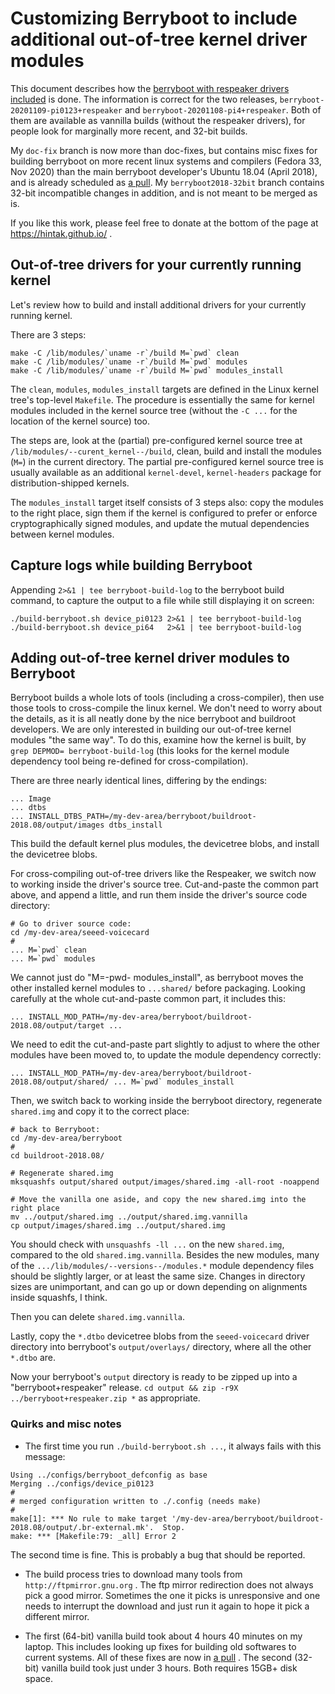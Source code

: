 # Customizing Berryboot to include additional out-of-tree kernel driver modules

This document describes how the [berryboot with respeaker drivers included](https://github.com/HinTak/berryboot/releases) is done.
The information is correct for the two releases, `berryboot-20201109-pi0123+respeaker` and `berryboot-20201108-pi4+respeaker`. Both
of them are available as vannilla builds (without the respeaker drivers), for people look for marginally more recent, and 32-bit builds.

My `doc-fix` branch is now more than doc-fixes, but contains misc fixes for building berryboot on more recent linux systems and compilers
(Fedora 33, Nov 2020) than the main berryboot developer's Ubuntu 18.04 (April 2018), and is already scheduled as
[a pull](https://github.com/maxnet/berryboot/pull/674). My `berryboot2018-32bit` branch contains 32-bit incompatible changes in addition,
and is not meant to be merged as is.

If you like this work, please feel free to donate at the bottom of the page at https://hintak.github.io/ .

## Out-of-tree drivers for your currently running kernel

Let's review how to build and install additional drivers for your currently running kernel.

There are 3 steps:

```
make -C /lib/modules/`uname -r`/build M=`pwd` clean
make -C /lib/modules/`uname -r`/build M=`pwd` modules
make -C /lib/modules/`uname -r`/build M=`pwd` modules_install
```

The `clean`, `modules`, `modules_install` targets are defined in the Linux kernel tree's top-level `Makefile`.
The procedure is essentially the same for kernel modules included in the kernel source tree (without the `-C ...` for the location of the kernel source) too.

The steps are, look at the (partial)
pre-configured kernel source tree at `/lib/modules/--curent_kernel--/build`, clean, build and install the modules (`M=`) in the current directory.
The partial pre-configured kernel source tree is usually available as an additional `kernel-devel`, `kernel-headers` package for distribution-shipped
kernels.

The `modules_install` target itself consists of 3 steps also: copy the modules to the right place, sign them if the kernel is configured to prefer or
enforce cryptographically signed modules, and update the mutual dependencies between kernel modules.

## Capture logs while building Berryboot

Appending `2>&1 | tee berryboot-build-log` to the berryboot build command, to capture the output to a file while still displaying
it on screen:

```
./build-berryboot.sh device_pi0123 2>&1 | tee berryboot-build-log
./build-berryboot.sh device_pi64   2>&1 | tee berryboot-build-log
```

## Adding out-of-tree kernel driver modules to Berryboot

Berryboot builds a whole lots of tools (including a cross-compiler), then use those tools to cross-compile the linux kernel. We don't need
to worry about the details, as it is all neatly done by the nice berryboot and buildroot developers. We are only interested in building our out-of-tree kernel modules "the same way". To do this,
examine how the kernel is built, by `grep DEPMOD= berryboot-build-log` (this looks for the kernel module dependency tool
being re-defined for cross-compilation).

There are three nearly identical lines, differing by the endings:

```
... Image
... dtbs
... INSTALL_DTBS_PATH=/my-dev-area/berryboot/buildroot-2018.08/output/images dtbs_install
```

This build the default kernel plus modules, the devicetree blobs, and install the devicetree blobs.

For cross-compiling out-of-tree drivers like the Respeaker, we switch now to working inside the driver's source tree. Cut-and-paste the common part
above, and append a little, and run them inside the driver's source code directory:

```
# Go to driver source code:
cd /my-dev-area/seeed-voicecard
#
... M=`pwd` clean
... M=`pwd` modules
```

We cannot just do "M=-pwd- modules_install", as berryboot moves the other installed kernel modules to `...shared/` before packaging. Looking carefully at the whole cut-and-paste common part, it includes this:

```
... INSTALL_MOD_PATH=/my-dev-area/berryboot/buildroot-2018.08/output/target ...
```

We need to edit the cut-and-paste part slightly to adjust to where the other modules have been moved to, to update the module dependency correctly:

```
... INSTALL_MOD_PATH=/my-dev-area/berryboot/buildroot-2018.08/output/shared/ ... M=`pwd` modules_install
```

Then, we switch back to working inside the berryboot directory, regenerate `shared.img` and copy it to the correct place:

```
# back to Berryboot:
cd /my-dev-area/berryboot
#
cd buildroot-2018.08/

# Regenerate shared.img
mksquashfs output/shared output/images/shared.img -all-root -noappend

# Move the vanilla one aside, and copy the new shared.img into the right place 
mv ../output/shared.img ../output/shared.img.vannilla
cp output/images/shared.img ../output/shared.img
```

You should check with `unsquashfs -ll ...` on the new `shared.img`, compared to the old `shared.img.vannilla`. Besides the new modules,
many of the `.../lib/modules/--versions--/modules.*` module dependency files should be slightly larger, or at least the same size. Changes
in directory sizes are unimportant, and can go up or down depending on alignments inside squashfs, I think.

Then you can delete `shared.img.vannilla`.

Lastly, copy the `*.dtbo` devicetree blobs from the `seeed-voicecard` driver directory into berryboot's `output/overlays/` directory, where all
the other `*.dtbo` are.

Now your berryboot's `output` directory is ready to be zipped up into a "berryboot+respeaker" release.
`cd output && zip -r9X ../berryboot+respeaker.zip *` as appropriate.

### Quirks and misc notes

- The first time you run `./build-berryboot.sh ...`, it always fails with this message:

```
Using ../configs/berryboot_defconfig as base
Merging ../configs/device_pi0123
#
# merged configuration written to ./.config (needs make)
#
make[1]: *** No rule to make target '/my-dev-area/berryboot/buildroot-2018.08/output/.br-external.mk'.  Stop.
make: *** [Makefile:79: _all] Error 2
```

The second time is fine. This is probably a bug that should be reported.

- The build process tries to download many tools from `http://ftpmirror.gnu.org` . The ftp mirror redirection does not always pick a good mirror.
Sometimes the one it picks is unresponsive and one needs to interrupt the download and just run it again to hope it pick a different mirror.

- The first (64-bit) vanilla build took about 4 hours 40 minutes on my laptop. This includes looking up fixes for building old softwares to current systems.
All of these fixes are now in [a pull](https://github.com/maxnet/berryboot/pull/674) . The second (32-bit) vanilla build took just under 3 hours.
Both requires 15GB+ disk space.
